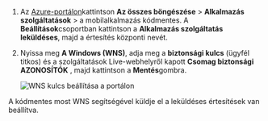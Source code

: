 
1. Az [Azure-portálon](https://portal.azure.com/)kattintson **Az összes böngészése** > **Alkalmazás szolgáltatások** > a mobilalkalmazás kódmentes. A **Beállítások**csoportban kattintson a **Alkalmazás szolgáltatás leküldéses**, majd a értesítés központi nevét.

2. Nyissa meg **A Windows (WNS)**, adja meg a **biztonsági kulcs** (ügyfél titkos) és a szolgáltatások Live-webhelyről kapott **Csomag biztonsági AZONOSÍTÓK** , majd kattintson a **Mentés**gombra.

    ![WNS kulcs beállítása a portálon](./media/app-service-mobile-configure-wns/mobile-push-wns-credentials.png)

A kódmentes most WNS segítségével küldje el a leküldéses értesítések van beállítva.
